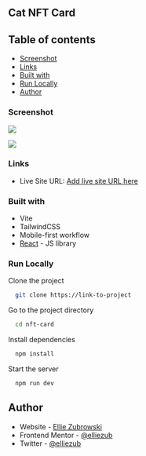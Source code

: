 ## Cat NFT Card

## Table of contents

- [Screenshot](#screenshot)
- [Links](#links)
- [Built with](#built-with)
- [Run Locally](#run-locally)
- [Author](#author)

### Screenshot

![](https://i.ibb.co/CPywVXd/Screen-Shot-2023-09-01-at-10-22-10-AM.png)

![](https://i.ibb.co/RBFsT7K/Screen-Shot-2023-09-01-at-10-22-25-AM.png)

### Links

- Live Site URL: [Add live site URL here](https://cat-nft.netlify.app/)

### Built with

- Vite
- TailwindCSS
- Mobile-first workflow
- [React](https://reactjs.org/) - JS library

### Run Locally

Clone the project

```bash
  git clone https://link-to-project
```

Go to the project directory

```bash
  cd nft-card
```

Install dependencies

```bash
  npm install
```

Start the server

```bash
  npm run dev
```

## Author

- Website - [Ellie Zubrowski](https://elliezub.com/)
- Frontend Mentor - [@elliezub](https://www.frontendmentor.io/profile/elliezub)
- Twitter - [@elliezub](https://www.twitter.com/elliezub)
